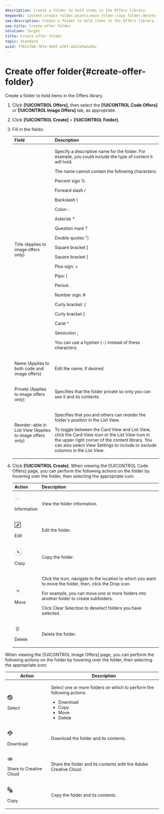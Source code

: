 ```yaml
---
description: Create a folder to hold items in the Offers library.
keywords: content;create folder;assets;move folder;copy folder;delete folder;download folder;folder
seo-description: Create a folder to hold items in the Offers library.
seo-title: Create offer folder
solution: Target
title: Create offer folder
topic: Standard
uuid: f7611fbb-76fe-44d7-a78f-ab22e9a2a2bc
---
```


# Create offer folder{#create-offer-folder}

Create a folder to hold items in the Offers library.

1. Click **[!UICONTROL Offers]**, then select the **[!UICONTROL Code Offers]** or **[!UICONTROL Image Offers]** tab, as appropriate.
1. Click **[!UICONTROL Create]** > **[!UICONTROL Folder]**.
1. Fill in the fields:

    <table id="table_363A1AC11C4143749C2E265A93F3B146"> 
    <thead> 
      <tr> 
      <th colname="col1" class="entry"> Field </th> 
      <th colname="col2" class="entry"> Description </th> 
      </tr> 
    </thead>
    <tbody> 
      <tr> 
      <td colname="col1"> <p>Title (Applies to image offers only) </p> </td> 
      <td colname="col2"> <p>Specify a descriptive name for the folder. For example, you could include the type of content it will hold. </p> <p> The name cannot contain the following characters: </p> <p>Percent sign % </p> <p>Forward slash / </p> <p>Backslash \ </p> <p>Colon : </p> <p>Asterisk * </p> <p>Question mark ? </p> <p>Double quotes ") </p> <p>Square bracket [ </p> <p>Square bracket ] </p> <p>Plus sign: + </p> <p>Pipe: | </p> <p>Period: . </p> <p>Number sign: # </p> <p>Curly bracket: { </p> <p>Curly bracket } </p> <p>Caret ^ </p> <p>Semicolon ; </p> <p>You can use a hyphen (-) instead of these characters. </p> </td> 
      </tr> 
      <tr> 
      <td colname="col1"> <p>Name (Applies to both code and image offers) </p> </td> 
      <td colname="col2"> <p>Edit the name, if desired. </p> </td> 
      </tr> 
      <tr> 
      <td colname="col1"> <p>Private (Applies to image offers only) </p> </td> 
      <td colname="col2"> <p>Specifies that the folder private so only you can see it and its contents. </p> </td> 
      </tr> 
      <tr> 
      <td colname="col1"> <p>Reorder-able in List View (Applies to image offers only) </p> </td> 
      <td colname="col2"> <p>Specifies that you and others can reorder the folder's position in the List View. </p> <p>To toggle between the Card View and List View, click the Card View icon or the List View icon in the upper right corner of the content library. You can also select <span class="wintitle"> View Settings </span> to include or exclude columns in the List View. </p> </td> 
      </tr> 
    </tbody> 
    </table>

1. Click **[!UICONTROL Create]**.
When viewing the [!UICONTROL Code Offers] page, you can perform the following actions on the folder by hovering over the folder, then selecting the appropriate icon: 

    <table id="table_F8FF77180329436582CA82816B81ECEE"> 
    <thead> 
      <tr> 
      <th colname="col1" class="entry"> Action </th> 
      <th colname="col2" class="entry"> Description </th> 
      </tr> 
    </thead>
    <tbody> 
      <tr> 
      <td colname="col1"> <p> <img src="assets/icon_info.png" id="image_C52EE8B9351F4603B3E9917CE7788522" /> </p> <p>Information </p> </td> 
      <td colname="col2"> <p>View the folder information. </p> </td> 
      </tr> 
      <tr> 
      <td colname="col1"> <p> <img src="assets/icon_edit.png" id="image_FB91E4CEFC4A43519CDE88E0C4293FA9" /> </p> <p>Edit </p> </td> 
      <td colname="col2"> <p>Edit the folder. </p> </td> 
      </tr> 
      <tr> 
      <td colname="col1"> <p> <img src="assets/icon_copy.png" id="image_4927CCEAEE76433CAF13B4975E5D43A6" /> </p> <p>Copy </p> </td> 
      <td colname="col2"> <p>Copy the folder. </p> </td> 
      </tr> 
      <tr> 
      <td colname="col1"> <p> <img src="assets/icon_move_folder.png" id="image_F7D4F4FA5F1043F5A476922D8C904FE3" /> </p> <p>Move </p> </td> 
      <td colname="col2"> <p>Click the icon, navigate to the location to which you want to move the folder, then, click the <span class="uicontrol"> Drop </span> icon. </p> <p>For example, you can move one or more folders into another folder to create subfolders. </p> <p>Click <span class="wintitle"> Clear Selection </span> to deselect folders you have selected. </p> </td> 
      </tr> 
      <tr> 
      <td colname="col1"> <p> <img src="assets/icon_delete.png" id="image_22AC4CDA522C43A7BC9A61F8E02CED80" /> </p> <p>Delete </p> </td> 
      <td colname="col2"> <p>Delete the folder. </p> </td> 
      </tr> 
    </tbody> 
    </table>

When viewing the [!UICONTROL Image Offers] page, you can perform the following actions on the folder by hovering over the folder, then selecting the appropriate icon: 

<table id="table_D269F2C2EB114A69BB8CD251EF9F78A7"> 
 <thead> 
  <tr> 
   <th colname="col1" class="entry"> Action </th> 
   <th colname="col2" class="entry"> Description </th> 
  </tr> 
 </thead>
 <tbody> 
  <tr> 
   <td colname="col1"> <p> <img src="assets/icon_check.png" id="image_CD3AF904B893455EA129EBA92AB0357C" /> </p> <p>Select </p> </td> 
   <td colname="col2"> <p>Select one or more folders on which to perform the following actions: </p> <p> 
     <ul id="ul_E921F8C0D38F468EB619CF9670C99A6F"> 
      <li id="li_F16C98C5970C4657967D7DB2FD1F7334">Download </li> 
      <li id="li_F5A200B3EA3B4AF5B8E3980CB62E7972">Copy </li> 
      <li id="li_B1792737C19B4A04B34598B396143B30">Move </li> 
      <li id="li_5A92091A5242467F9FD5DD2467719D96">Delete </li> 
     </ul> </p> </td> 
  </tr> 
  <tr> 
   <td colname="col1"> <p> <img src="assets/icon_download.png" id="image_DE03C212BA6F4B12A1F6D50AE6969792" /> </p> <p>Download </p> </td> 
   <td colname="col2"> <p>Download the folder and its contents. </p> </td> 
  </tr> 
  <tr> 
   <td colname="col1"> <p> <img src="assets/icon_creative_cloud.png" id="image_1D8BDDDC6F55470FA4C5B23DC5105AC4" /> </p> <p>Share to Creative Cloud </p> </td> 
   <td colname="col2"> <p>Share the folder and its contents with the Adobe Creative Cloud. </p> </td> 
  </tr> 
  <tr> 
   <td colname="col1"> <p> <img src="assets/icon_copy_content.png" id="image_092C1D6B5F014232958AD8E2726DE0A1" /> </p> <p>Copy </p> </td> 
   <td colname="col2"> <p>Copy the folder and its contents. </p> </td> 
  </tr> 
 </tbody> 
</table>


